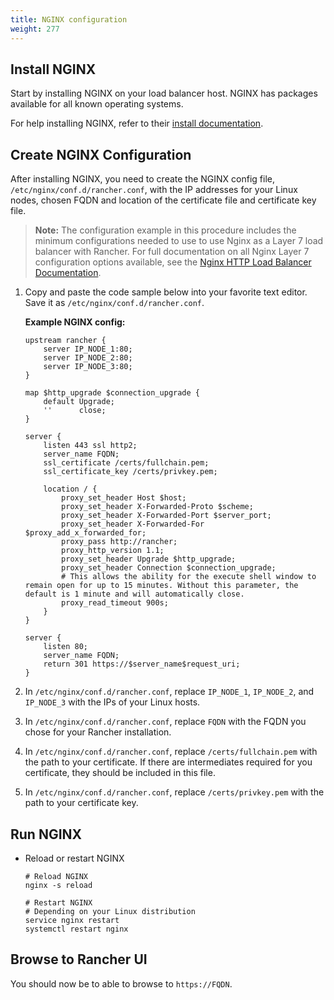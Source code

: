 ```yaml
---
title: NGINX configuration
weight: 277
---
```

## Install NGINX

Start by installing NGINX on your load balancer host. NGINX has packages available for all known operating systems.

For help installing NGINX, refer to their [install documentation](https://www.nginx.com/resources/wiki/start/topics/tutorials/install/).

## Create NGINX Configuration

After installing NGINX, you need to create the NGINX config file, `/etc/nginx/conf.d/rancher.conf`, with the IP addresses for your Linux nodes, chosen FQDN and location of the certificate file and certificate key file.

>**Note:** The configuration example in this procedure includes the minimum configurations needed to use
to use Nginx as a Layer 7 load balancer with Rancher. For full documentation on all Nginx Layer 7 configuration options available, see the [Nginx HTTP Load Balancer Documentation](https://docs.nginx.com/nginx/admin-guide/load-balancer/http-load-balancer/).

1. Copy and paste the code sample below into your favorite text editor. Save it as `/etc/nginx/conf.d/rancher.conf`.

    **Example NGINX config:**
    ```
    upstream rancher {
        server IP_NODE_1:80;
        server IP_NODE_2:80;
        server IP_NODE_3:80;
    }
    
    map $http_upgrade $connection_upgrade {
        default Upgrade;
        ''      close;
    }
    
    server {
        listen 443 ssl http2;
        server_name FQDN;
        ssl_certificate /certs/fullchain.pem;
        ssl_certificate_key /certs/privkey.pem;
    
        location / {
            proxy_set_header Host $host;
            proxy_set_header X-Forwarded-Proto $scheme;
            proxy_set_header X-Forwarded-Port $server_port;
            proxy_set_header X-Forwarded-For $proxy_add_x_forwarded_for;
            proxy_pass http://rancher;
            proxy_http_version 1.1;
            proxy_set_header Upgrade $http_upgrade;
            proxy_set_header Connection $connection_upgrade;
            # This allows the ability for the execute shell window to remain open for up to 15 minutes. Without this parameter, the default is 1 minute and will automatically close.
            proxy_read_timeout 900s;
        }
    }
    
    server {
        listen 80;
        server_name FQDN;
        return 301 https://$server_name$request_uri;
    }
    ```

2. In `/etc/nginx/conf.d/rancher.conf`, replace `IP_NODE_1`, `IP_NODE_2`, and `IP_NODE_3` with the IPs of your Linux hosts.
3. In `/etc/nginx/conf.d/rancher.conf`, replace `FQDN` with the FQDN you chose for your Rancher installation.
4. In `/etc/nginx/conf.d/rancher.conf`, replace `/certs/fullchain.pem` with the path to your certificate. If there are intermediates required for you certificate, they should be included in this file.
5. In `/etc/nginx/conf.d/rancher.conf`, replace `/certs/privkey.pem` with the path to your certificate key.



## Run NGINX

* Reload or restart NGINX

    ````
    # Reload NGINX
    nginx -s reload

    # Restart NGINX
    # Depending on your Linux distribution
    service nginx restart
    systemctl restart nginx
    ````

## Browse to Rancher UI

You should now be to able to browse to `https://FQDN`.
